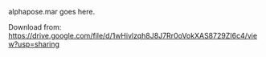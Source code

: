 alphapose.mar goes here.

Download from: https://drive.google.com/file/d/1wHivlzqh8J8J7Rr0oVokXAS8729ZI6c4/view?usp=sharing